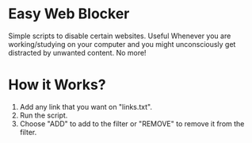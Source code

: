 # Easy Web Blocker

Simple scripts to disable certain websites. Useful Whenever you are working/studying on your computer and you might unconsciously get distracted by unwanted content. No more!


# How it Works?
1. Add any link that you want on "links.txt". 
2. Run the script.
3. Choose "ADD" to add to the filter or "REMOVE" to remove it from the filter.

